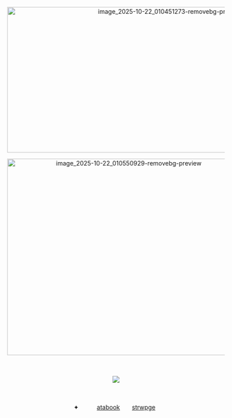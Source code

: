 



<p align="center">
  <img width="738" height="338" alt="image_2025-10-22_010451273-removebg-preview" src="https://github.com/user-attachments/assets/36a4c05b-1316-4d00-b13b-560b1e8c2639" />
</p> 


<p align="center">
  <img width="547" height="456" alt="image_2025-10-22_010550929-removebg-preview" src="https://github.com/user-attachments/assets/a2ca937d-b197-4b29-b9b4-b407a3da7a5c" />
</p>

　<p align="center">![](https://komarev.com/ghpvc/?username=2ft-high&label=(♡⁠)&color=f2b1cb)
 
 　<p align="center">✦      [atabook]((https://rarities.atabook.org))    [strwpge]((https://rars.straw.page)) </p>

  <p align="center">       

